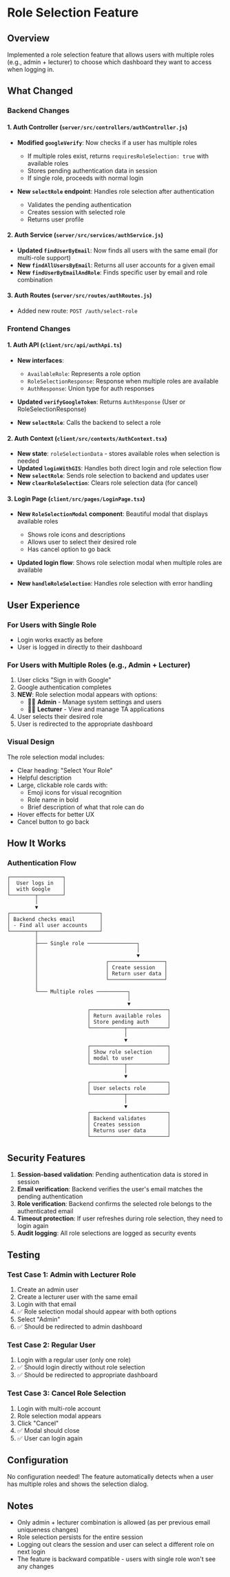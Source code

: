 # Role Selection Feature

## Overview
Implemented a role selection feature that allows users with multiple roles (e.g., admin + lecturer) to choose which dashboard they want to access when logging in.

## What Changed

### Backend Changes

#### 1. Auth Controller (`server/src/controllers/authController.js`)
- **Modified `googleVerify`**: Now checks if a user has multiple roles
  - If multiple roles exist, returns `requiresRoleSelection: true` with available roles
  - Stores pending authentication data in session
  - If single role, proceeds with normal login
  
- **New `selectRole` endpoint**: Handles role selection after authentication
  - Validates the pending authentication
  - Creates session with selected role
  - Returns user profile

#### 2. Auth Service (`server/src/services/authService.js`)
- **Updated `findUserByEmail`**: Now finds all users with the same email (for multi-role support)
- **New `findAllUsersByEmail`**: Returns all user accounts for a given email
- **New `findUserByEmailAndRole`**: Finds specific user by email and role combination

#### 3. Auth Routes (`server/src/routes/authRoutes.js`)
- Added new route: `POST /auth/select-role`

### Frontend Changes

#### 1. Auth API (`client/src/api/authApi.ts`)
- **New interfaces**:
  - `AvailableRole`: Represents a role option
  - `RoleSelectionResponse`: Response when multiple roles are available
  - `AuthResponse`: Union type for auth responses
  
- **Updated `verifyGoogleToken`**: Returns `AuthResponse` (User or RoleSelectionResponse)
- **New `selectRole`**: Calls the backend to select a role

#### 2. Auth Context (`client/src/contexts/AuthContext.tsx`)
- **New state**: `roleSelectionData` - stores available roles when selection is needed
- **Updated `loginWithGIS`**: Handles both direct login and role selection flow
- **New `selectRole`**: Sends role selection to backend and updates user
- **New `clearRoleSelection`**: Clears role selection data (for cancel)

#### 3. Login Page (`client/src/pages/LoginPage.tsx`)
- **New `RoleSelectionModal` component**: Beautiful modal that displays available roles
  - Shows role icons and descriptions
  - Allows user to select their desired role
  - Has cancel option to go back
  
- **Updated login flow**: Shows role selection modal when multiple roles are available
- **New `handleRoleSelection`**: Handles role selection with error handling

## User Experience

### For Users with Single Role
- Login works exactly as before
- User is logged in directly to their dashboard

### For Users with Multiple Roles (e.g., Admin + Lecturer)
1. User clicks "Sign in with Google"
2. Google authentication completes
3. **NEW**: Role selection modal appears with options:
   - 👨‍💼 **Admin** - Manage system settings and users
   - 👨‍🏫 **Lecturer** - View and manage TA applications
4. User selects their desired role
5. User is redirected to the appropriate dashboard

### Visual Design
The role selection modal includes:
- Clear heading: "Select Your Role"
- Helpful description
- Large, clickable role cards with:
  - Emoji icons for visual recognition
  - Role name in bold
  - Brief description of what that role can do
- Hover effects for better UX
- Cancel button to go back

## How It Works

### Authentication Flow

```
┌─────────────────┐
│  User logs in   │
│  with Google    │
└────────┬────────┘
         │
         ▼
┌─────────────────────────────┐
│ Backend checks email        │
│ - Find all user accounts    │
└────────┬────────────────────┘
         │
         ├─── Single role ────────────────┐
         │                                │
         │                                ▼
         │                      ┌──────────────────┐
         │                      │ Create session   │
         │                      │ Return user data │
         │                      └──────────────────┘
         │
         └─── Multiple roles ──────────┐
                                       │
                                       ▼
                          ┌─────────────────────────┐
                          │ Return available roles  │
                          │ Store pending auth      │
                          └───────────┬─────────────┘
                                      │
                                      ▼
                          ┌─────────────────────────┐
                          │ Show role selection     │
                          │ modal to user           │
                          └───────────┬─────────────┘
                                      │
                                      ▼
                          ┌─────────────────────────┐
                          │ User selects role       │
                          └───────────┬─────────────┘
                                      │
                                      ▼
                          ┌─────────────────────────┐
                          │ Backend validates       │
                          │ Creates session         │
                          │ Returns user data       │
                          └─────────────────────────┘
```

## Security Features

1. **Session-based validation**: Pending authentication data is stored in session
2. **Email verification**: Backend verifies the user's email matches the pending authentication
3. **Role verification**: Backend confirms the selected role belongs to the authenticated email
4. **Timeout protection**: If user refreshes during role selection, they need to login again
5. **Audit logging**: All role selections are logged as security events

## Testing

### Test Case 1: Admin with Lecturer Role
1. Create an admin user
2. Create a lecturer user with the same email
3. Login with that email
4. ✅ Role selection modal should appear with both options
5. Select "Admin"
6. ✅ Should be redirected to admin dashboard

### Test Case 2: Regular User
1. Login with a regular user (only one role)
2. ✅ Should login directly without role selection
3. ✅ Should be redirected to appropriate dashboard

### Test Case 3: Cancel Role Selection
1. Login with multi-role account
2. Role selection modal appears
3. Click "Cancel"
4. ✅ Modal should close
5. ✅ User can login again

## Configuration

No configuration needed! The feature automatically detects when a user has multiple roles and shows the selection dialog.

## Notes

- Only admin + lecturer combination is allowed (as per previous email uniqueness changes)
- Role selection persists for the entire session
- Logging out clears the session and user can select a different role on next login
- The feature is backward compatible - users with single role won't see any changes

